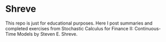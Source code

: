 # Shreve
This repo is just for educational purposes. Here I post summaries and completed exercises from Stochastic Calculus for Finance II: Continuous-Time Models by Steven E. Shreve.
